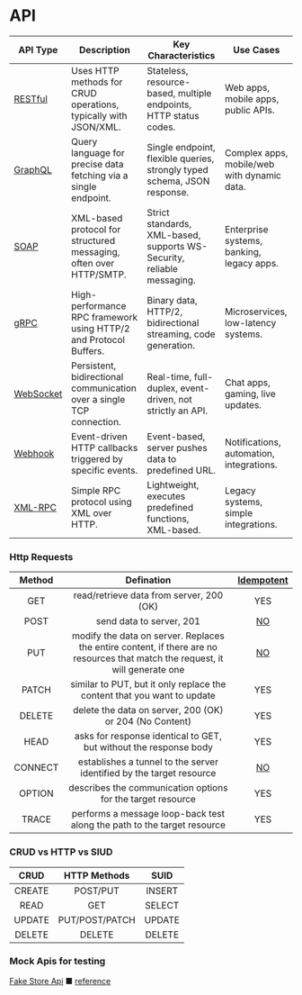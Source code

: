 
# API

| API Type     | Description                                                                | Key Characteristics                                                            | Use Cases                           |
|--------------|----------------------------------------------------------------------------|--------------------------------------------------------------------------------|-------------------------------------|
| [RESTful](Restful)      | Uses HTTP methods for CRUD operations, typically with JSON/XML.            | Stateless, resource-based, multiple endpoints, HTTP status codes.              | Web apps, mobile apps, public APIs. |
| [GraphQL](GraphQL)      | Query language for precise data fetching via a single endpoint.            | Single endpoint, flexible queries, strongly typed schema, JSON response.       | Complex apps, mobile/web with dynamic data. |
| [SOAP](SOAP)         | XML-based protocol for structured messaging, often over HTTP/SMTP.        | Strict standards, XML-based, supports WS-Security, reliable messaging.         | Enterprise systems, banking, legacy apps. |
| [gRPC](gRPC)         | High-performance RPC framework using HTTP/2 and Protocol Buffers.         | Binary data, HTTP/2, bidirectional streaming, code generation.                 | Microservices, low-latency systems. |
| [WebSocket](WebSocket)    | Persistent, bidirectional communication over a single TCP connection.      | Real-time, full-duplex, event-driven, not strictly an API.                     | Chat apps, gaming, live updates. |
| [Webhook](Webhook)      | Event-driven HTTP callbacks triggered by specific events.                  | Event-based, server pushes data to predefined URL.                             | Notifications, automation, integrations. |
| [XML-RPC](XML-RPC)      | Simple RPC protocol using XML over HTTP.                                  | Lightweight, executes predefined functions, XML-based.                        | Legacy systems, simple integrations. |

### Http Requests
Method|Defination|[Idempotent](https://restfulapi.net/idempotent-rest-apis/)
:-:|:-:|:-:
GET|read/retrieve data from server, 200 (OK)|YES
POST|send data to server, 201|[NO](https://developer.mozilla.org/en-US/docs/Glossary/Idempotent)
PUT|modify the data on server. Replaces the entire content, if there are no resources that match the request, it will generate one|[NO](https://developer.mozilla.org/en-US/docs/Glossary/Idempotent)
PATCH|similar to PUT, but it only replace the content that you want to update|YES
DELETE|delete the data on server, 200 (OK) or 204 (No Content)|YES
HEAD|asks for response identical to GET, but without the response body|YES
CONNECT|establishes a tunnel to the server identified by the target resource|[NO](https://developer.mozilla.org/en-US/docs/Glossary/Idempotent)
OPTION|describes the communication options for the target resource|YES
TRACE|performs a message loop-back test along the path to the target resource|YES

### CRUD vs HTTP vs SIUD
CRUD|HTTP Methods|SUID
:-:|:-:|:-:|
CREATE|POST/PUT|INSERT
READ|GET|SELECT
UPDATE|PUT/POST/PATCH|UPDATE
DELETE|DELETE|DELETE


### Mock Apis for testing

[Fake Store Api](https://fakestoreapi.com) ■ [reference](https://www.youtube.com/watch?v=sfjK21cPUds&list=PLRKyZvuMYSIPwjYw1bt_7u7nEwe6vATQd&t=74)

